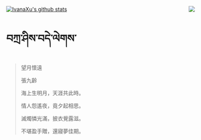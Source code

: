 [![IvanaXu's github stats](https://github-readme-stats.vercel.app/api?username=IvanaXu&show_icons=true&theme=vue-dark)](https://github.com/anuraghazra/github-readme-stats)
<img align="right" src="https://github-readme-stats.vercel.app/api/top-langs/?username=IvanaXu&langs_count=3&theme=graywhite" />
# བཀྲ་ཤིས་བདེ་ལེགས་
> 望月懷遠
> 
> 張九齡
> 
> 海上生明月，天涯共此時。
> 
> 情人怨遙夜，竟夕起相思。
> 
> 滅燭憐光滿，披衣覺露滋。
> 
> 不堪盈手贈，還寢夢佳期。
>